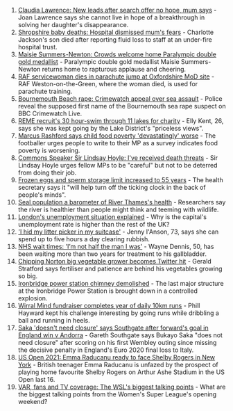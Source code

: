 1. [Claudia Lawrence: New leads after search offer no hope, mum says](https://www.bbc.co.uk/news/uk-england-york-north-yorkshire-58460158?at_medium=RSS&at_campaign=KARANGA) - Joan Lawrence says she cannot live in hope of a breakthrough in solving her daughter's disappearance.
2. [Shropshire baby deaths: Hospital dismissed mum's fears](https://www.bbc.co.uk/news/uk-england-shropshire-58454188?at_medium=RSS&at_campaign=KARANGA) - Charlotte Jackson's son died after reporting fluid loss to staff at an under-fire hospital trust.
3. [Maisie Summers-Newton: Crowds welcome home Paralympic double gold medallist](https://www.bbc.co.uk/news/uk-england-northamptonshire-58461416?at_medium=RSS&at_campaign=KARANGA) - Paralympic double gold medallist Maisie Summers-Newton returns home to rapturous applause and cheering.
4. [RAF servicewoman dies in parachute jump at Oxfordshire MoD site](https://www.bbc.co.uk/news/uk-england-oxfordshire-58459694?at_medium=RSS&at_campaign=KARANGA) - RAF Weston-on-the-Green, where the woman died, is used for parachute training.
5. [Bournemouth Beach rape: Crimewatch appeal over sea assault](https://www.bbc.co.uk/news/uk-england-dorset-58441169?at_medium=RSS&at_campaign=KARANGA) - Police reveal the supposed first name of the Bournemouth sea rape suspect on BBC Crimewatch Live.
6. [REME recruit's 30 hour-swim through 11 lakes for charity](https://www.bbc.co.uk/news/uk-england-cumbria-58447616?at_medium=RSS&at_campaign=KARANGA) - Elly Kent, 26, says she was kept going by the Lake District's "priceless views".
7. [Marcus Rashford says child food poverty 'devastatingly' worse](https://www.bbc.co.uk/news/uk-england-manchester-58460197?at_medium=RSS&at_campaign=KARANGA) - The footballer urges people to write to their MP as a survey indicates food poverty is worsening.
8. [Commons Speaker Sir Lindsay Hoyle: I've received death threats](https://www.bbc.co.uk/news/uk-politics-58462131?at_medium=RSS&at_campaign=KARANGA) - Sir Lindsay Hoyle urges fellow MPs to be "careful" but not to be deterred from doing their job.
9. [Frozen eggs and sperm storage limit increased to 55 years](https://www.bbc.co.uk/news/health-58456832?at_medium=RSS&at_campaign=KARANGA) - The health secretary says it "will help turn off the ticking clock in the back of people's minds".
10. [Seal population a barometer of River Thames's health](https://www.bbc.co.uk/news/uk-england-london-58461896?at_medium=RSS&at_campaign=KARANGA) - Researchers say the river is healthier than people might think and teeming with wildlife.
11. [London's unemployment situation explained](https://www.bbc.co.uk/news/uk-england-london-58440690?at_medium=RSS&at_campaign=KARANGA) - Why is the capital's unemployment rate is higher than the rest of the UK?
12. ['I hid my litter picker in my suitcase'](https://www.bbc.co.uk/news/uk-england-leicestershire-58409725?at_medium=RSS&at_campaign=KARANGA) - Jenny I'Anson, 73, says she can spend up to five hours a day clearing rubbish.
13. [NHS wait times: 'I’m not half the man I was'](https://www.bbc.co.uk/news/health-58424718?at_medium=RSS&at_campaign=KARANGA) - Wayne Dennis, 50, has been waiting more than two years for treatment to his gallbladder.
14. [Chipping Norton big vegetable grower becomes Twitter hit](https://www.bbc.co.uk/news/uk-england-oxfordshire-58428295?at_medium=RSS&at_campaign=KARANGA) - Gerald Stratford says fertiliser and patience are behind his vegetables growing so big.
15. [Ironbridge power station chimney demolished](https://www.bbc.co.uk/news/uk-england-shropshire-58436886?at_medium=RSS&at_campaign=KARANGA) - The last major structure at the Ironbridge Power Station is brought down in a controlled explosion.
16. [Wirral Mind fundraiser completes year of daily 10km runs](https://www.bbc.co.uk/news/uk-england-merseyside-58437608?at_medium=RSS&at_campaign=KARANGA) - Phill Hayward kept his challenge interesting by going runs while dribbling a ball and running in heels.
17. [Saka 'doesn't need closure' says Southgate after forward's goal in England win v Andorra](https://www.bbc.co.uk/sport/football/58457950?at_medium=RSS&at_campaign=KARANGA) - Gareth Southgate says Bukayo Saka "does not need closure" after scoring on his first Wembley outing since missing the decisive penalty in England's Euro 2020 final loss to Italy.
18. [US Open 2021: Emma Raducanu ready to face Shelby Rogers in New York](https://www.bbc.co.uk/sport/tennis/58451194?at_medium=RSS&at_campaign=KARANGA) - British teenager Emma Raducanu is unfazed by the prospect of playing home favourite Shelby Rogers on Arthur Ashe Stadium in the US Open last 16.
19. [VAR, fans and TV coverage: The WSL's biggest talking points](https://www.bbc.co.uk/sport/football/58458120?at_medium=RSS&at_campaign=KARANGA) - What are the biggest talking points from the Women's Super League's opening weekend?
